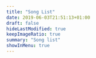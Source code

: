 ```yaml
---
title: "Song List"
date: 2019-06-03T21:51:13+01:00
draft: false
hideLastModified: true
keepImageRatio: true
summary: "Song list"
showInMenu: true
---
```

